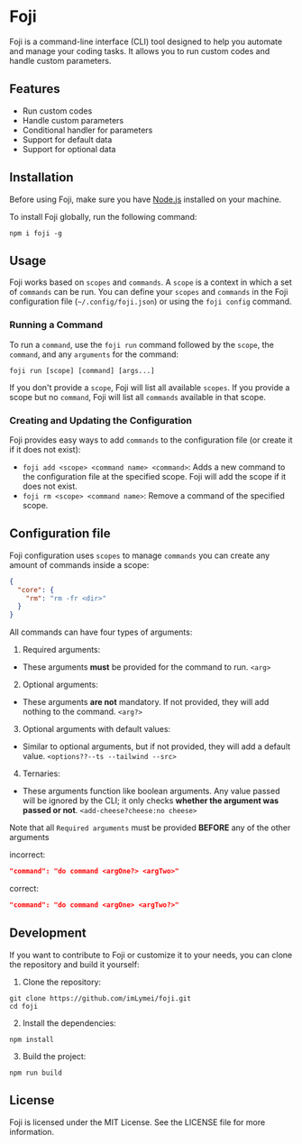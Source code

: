 # Foji

Foji is a command-line interface (CLI) tool designed to help you automate and manage your coding tasks. It allows you to run custom codes and handle custom parameters.

## Features

- Run custom codes
- Handle custom parameters
- Conditional handler for parameters
- Support for default data
- Support for optional data

## Installation

Before using Foji, make sure you have [Node.js](https://nodejs.org/) installed on your machine.

To install Foji globally, run the following command:

```shell
npm i foji -g
```

## Usage

Foji works based on `scopes` and `commands`. A `scope` is a context in which a set of `commands` can be run. You can define your `scopes` and `commands` in the Foji configuration file (`~/.config/foji.json`) or using the `foji config` command.

### Running a Command

To run a `command`, use the `foji run` command followed by the `scope`, the `command`, and any `arguments` for the command:

```shell
foji run [scope] [command] [args...]
```

If you don't provide a `scope`, Foji will list all available `scopes`. If you provide a scope but no `command`, Foji will list all `commands` available in that scope.

### Creating and Updating the Configuration

Foji provides easy ways to add `commands` to the configuration file (or create it if it does not exist):

- `foji add <scope> <command name> <command>`: Adds a new command to the configuration file at the specified scope. Foji will add the scope if it does not exist.
- `foji rm <scope> <command name>`: Remove a command of the specified scope.

## Configuration file

Foji configuration uses `scopes` to manage `commands` you can create any amount of commands inside a scope:

```json
{
  "core": {
    "rm": "rm -fr <dir>"
  }
}
```

All commands can have four types of arguments:

1. Required arguments:

- These arguments **must** be provided for the command to run. `<arg>`

2. Optional arguments:

- These arguments **are not** mandatory. If not provided, they will add nothing to the command. `<arg?>`

3. Optional arguments with default values:

- Similar to optional arguments, but if not provided, they will add a default value. `<options??--ts --tailwind --src>`

4. Ternaries:

- These arguments function like boolean arguments. Any value passed will be ignored by the CLI; it only checks **whether the argument was passed or not**. `<add-cheese?cheese:no cheese>`

Note that all `Required arguments` must be provided **BEFORE** any of the other arguments

incorrect:

```json
"command": "do command <argOne?> <argTwo>"
```

correct:

```json
"command": "do command <argOne> <argTwo?>"
```

## Development

If you want to contribute to Foji or customize it to your needs, you can clone the repository and build it yourself:

1. Clone the repository:

```shell
git clone https://github.com/imLymei/foji.git
cd foji
```

2. Install the dependencies:

```shell
npm install
```

3. Build the project:

```shell
npm run build
```

## License

Foji is licensed under the MIT License. See the LICENSE file for more information.
